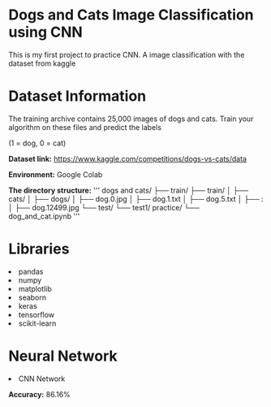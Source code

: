 # Dogs and Cats Image Classification using CNN
This is my first project to practice CNN. A image classification with the dataset from kaggle

# Dataset Information

The training archive contains 25,000 images of dogs and cats. Train your algorithm on these files and predict the labels

(1 = dog, 0 = cat)

**Dataset link:** https://www.kaggle.com/competitions/dogs-vs-cats/data

**Environment:** Google Colab

**The directory structure:**
'''
dogs and cats/
	├── train/
        ├── train/
        │   ├── cats/
        │   ├── dogs/
        │       ├── dog.0.jpg
        │       ├── dog.1.txt
        │       ├── dog.5.txt
        │       ├── :
        │       ├── dog.12499.jpg
        └── test/
    └── test1/
practice/
	└── dog_and_cat.ipynb
'''
# Libraries

<li>pandas
<li>numpy
<li>matplotlib
<li>seaborn
<li>keras
<li>tensorflow
<li>scikit-learn

# Neural Network

<li>CNN Network
  
**Accuracy:** 86.16%
